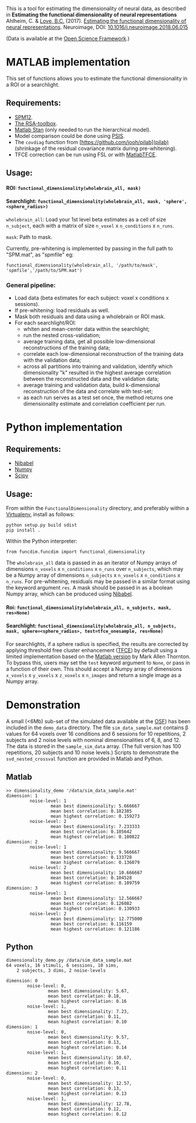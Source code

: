 This is a tool for estimating the dimensionality of neural data, as described in 
**Estimating the functional dimensionality of neural representations**
Ahlheim, C. & [Love, B.C.](http://bradlove.org) (2017). [Estimating the functional dimensionality of neural representations](https://www.sciencedirect.com/science/article/pii/S1053811918305226). Neuroimage, DOI: [10.1016/j.neuroimage.2018.06.015](https://doi.org/10.1016/j.neuroimage.2018.06.015)

(Data is available at the [Open Science Framework](https://osf.io/tpq92/).)

# MATLAB implementation

This set of functions allows you to estimate the functional dimensionality in a ROI or a searchlight.

## Requirements:

- [SPM12](http://www.fil.ion.ucl.ac.uk/spm/software/spm12/).
- [The RSA-toolbox](https://www.mrc-cbu.cam.ac.uk/methods-and-resources/toolboxes/).
- [Matlab Stan](http://mc-stan.org/users/interfaces/matlab-stan) (only needed to run the hierarchical model).
- Model comparison could be done using [PSIS](https://github.com/avehtari/PSIS).
- The ```covdiag``` function from [https://github.com/jooh/pilab](pilab) (shrinkage of the residual covariance matrix during pre-whitening).
- TFCE correction can be run using FSL or with [MatlabTFCE](https://github.com/markallenthornton/MatlabTFCE).

## Usage:    
    
#### ROI: ```functional_dimensionality(wholebrain_all, mask)```

#### Searchlight: ```functional_dimensionality(wholebrain_all, mask, 'sphere',<sphere_radius>)```

```wholebrain_all```: Load your 1st level beta estimates as a cell of size ```n_subject```, each with a matrix of size ```n_voxel``` x ```n_conditions``` x ```n_runs```.

```mask```: Path to mask.
    
Currently, pre-whitening is implemented by passing in the full path to "SPM.mat", as "spmfile" eg:

```functional_dimensionality(wholebrain_all, '/path/to/mask', 'spmfile','/path/to/SPM.mat')```

### General pipeline:
- Load data (beta estimates for each subject: voxel x conditions x sessions).
- If pre-whitening: load residuals as well.
- Mask both residuals and data using a wholebrain or ROI mask.
- For each searchlight/ROI:
  + whiten and mean-center data within the searchlight;
  + run the nested cross-validation;
  + average training data, get all possible low-dimensional reconstructions of the training data;
  + correlate each low-dimensional reconstruction of the training data with the validation data;
  + across all partitions into training and validation, identify which dimensionality "k" resulted in the highest average correlation between the reconstructed data and the validation data;
  + average training and validation data, build k-dimensional reconstruction of the data and correlate with test-set;
  + as each run serves as a test set once, the method returns one dimensionality estimate and correlation coefficient per run.
  
# Python implementation

## Requirements:

- [Nibabel](http://nipy.org/nibabel/)
- [Numpy](http://www.numpy.org/)
- [Scipy](https://www.scipy.org/)

## Usage:

From within the ```FunctionalDimensionality``` directory, and preferably within a [Virtualenv](https://virtualenv.pypa.io/en/stable/), install as follows:

```
python setup.py build sdist
pip install .
```

Within the Python interpreter:

```from funcdim.funcdim import functional_dimensionality```

The ```wholebrain_all``` data is passed in as an iterator of Numpy arrays of dimensions ```n_voxels``` x ```n_conditions``` x ```n_runs``` over ```n_subjects```, which may be a Numpy array of dimensions ```n_subjects``` x ```n_voxels``` x ```n_conditions``` x ```n_runs```. For pre-whitening, residuals may be passed in a similar format using the keyword argument ```res```. A mask should be passed in as a boolean Numpy array, which can be produced using [Nibabel](http://nipy.org/nibabel/).

#### Roi: ```functional_dimensionality(wholebrain_all, n_subjects, mask, res=None)``` 

#### Searchlight: ```functional_dimensionality(wholebrain_all, n_subjects, mask, sphere=<sphere_radius>, test=tfce_onesample, res=None)```
For searchlights, if a sphere radius is specified, the results are corrected by applying threshold free cluster enhancement ([TFCE](https://www.ncbi.nlm.nih.gov/pubmed/18501637)) by default using a limited implementation based on the [Matlab version](https://github.com/markallenthornton/MatlabTFCE) by Mark Allen Thornton. To bypass this, users may set the ```test``` keyword argument to ```None```, or pass in a function of their own. This should accept a Numpy array of dimensions ```x_voxels``` x ```y_voxels``` x ```z_voxels``` x ```n_images``` and return a single image as a Numpy array.

# Demonstration

A small (<6Mb) sub-set of the simulated data available at the [OSF](https://osf.io/tpq92/)) has
been included in the ```demo_data``` directory. The file ```sim_data_sample.mat``` contains &beta; values for
64 voxels over 16 conditions and 6 sessions for 10 repetitions, 2 subjects and 2 noise levels with nominal dimensionalities of 6, 8, and 12. The data is stored in the ```sample_sim_data``` array. (The full version has 100 repetitions, 20 subjects and 10 noise levels.) Scripts to demonstrate the ```svd_nested_crossval``` function are provided in Matlab and Python.

## Matlab

```
>> dimensionality_demo '/data/sim_data_sample.mat'   
dimension: 1
         noise-level: 1
                 mean best dimensionality: 5.666667
                 mean best correlation: 0.182385
                 mean highest correlation: 0.159273
         noise-level: 2
                 mean best dimensionality: 7.233333
                 mean best correlation: 0.105642
                 mean highest correlation: 0.100822
dimension: 2
         noise-level: 1
                 mean best dimensionality: 9.566667
                 mean best correlation: 0.133728
                 mean highest correlation: 0.136079
         noise-level: 2
                 mean best dimensionality: 10.666667
                 mean best correlation: 0.104528
                 mean highest correlation: 0.109759
dimension: 3
         noise-level: 1
                 mean best dimensionality: 12.566667
                 mean best correlation: 0.126082
                 mean highest correlation: 0.130933
         noise-level: 2
                 mean best dimensionality: 12.775000
                 mean best correlation: 0.116159
                 mean highest correlation: 0.121186
```

## Python

```
dimensionality_demo.py /data/sim_data_sample.mat
64 voxels, 16 stimuli, 6 sessions, 10 sims,
    2 subjects, 3 dims, 2 noise-levels

dimension: 0
        noise-level: 0,
                mean best dimensionality: 5.67,
                mean best correlation: 0.18,
                mean highest correlation: 0.16
        noise-level: 1,
                mean best dimensionality: 7.23,
                mean best correlation: 0.11,
                mean highest correlation: 0.10
dimension: 1
        noise-level: 0,
                mean best dimensionality: 9.57,
                mean best correlation: 0.13,
                mean highest correlation: 0.14
        noise-level: 1,
                mean best dimensionality: 10.67,
                mean best correlation: 0.10,
                mean highest correlation: 0.11
dimension: 2
        noise-level: 0,
                mean best dimensionality: 12.57,
                mean best correlation: 0.13,
                mean highest correlation: 0.13
        noise-level: 1,
                mean best dimensionality: 12.78,
                mean best correlation: 0.12,
                mean highest correlation: 0.12
```
